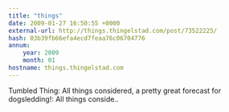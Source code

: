 ```yaml
---
title: "things"
date: 2009-01-27 16:50:55 +0000
external-url: http://things.thingelstad.com/post/73522225/
hash: 03b39fb66efa4ecd7feaa76c06704776
annum:
    year: 2009
    month: 01
hostname: things.thingelstad.com
---
```


Tumbled Thing: All things considered, a pretty great forecast for dogsledding!: All things conside.. 
